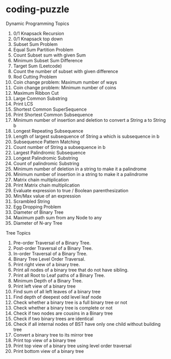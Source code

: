 # coding-puzzle
Dynamic Programming Topics

01. 0/1 Knapsack Recursion
02. 0/1 Knapsack top down
03. Subset Sum Problem
04. Equal Sum Partition Problem
05. Count Subset sum with given Sum
06. Minimum Subset Sum Difference
07. Target Sum (Leetcode)
08. Count the number of subset with given difference
09. Rod Cutting Problem
10. Coin change problem: Maximum number of ways
11. Coin change problem: Minimum number of coins
12. Maximum Ribbon Cut
13. Large Common Substring
14. Print LCS
15. Shortest Common SuperSequence
16. Print Shortest Common Subsequence
17. Minimum number of insertion and deletion to convert a String a to String b
18. Longest Repeating Subsequence
19. Length of largest subsequence of String a which is subsequence in b
20. Subsequence Pattern Matching
21. Count number of String a subsequence in b
22. Largest Palindromic Subsequence
23. Longest Palindromic Substring
24. Count of palindromic Substring
25. Minimum number of deletion in a string to make it a palindrome
26. Minimum number of insertion in a string to make it a palindrome
27. Matrix chain multiplication
28. Print Matrix chain multiplication
29. Evaluate expression to true / Boolean parenthesization
30. Min/Max value of an expression
31. Scrambled String
32. Egg Dropping Problem
33. Diameter of Binary Tree
34. Maximum path sum from any Node to any
35. Diameter of N-ary Tree

Tree Topics

01. Pre-order Traversal of a Binary Tree.
02. Post-order Traversal of a Binary Tree.
03. In-order Traversal of a Binary Tree.
04. Binary Tree Level Order Traversal.
05. Print right view of a binary tree.
06. Print all nodes of a binary tree that do not have sibling.
07. Print all Root to Leaf paths of a Binary Tree.
08. Minimum Depth of a Binary Tree.
09. Print left view of a binary tree
10. Find sum of all left leaves of a binary tree
11. Find depth of deepest odd level leaf node
12. Check whether a binary tree is a full binary tree or not
13. Check whether a binary tree is complete or not
14. Check if two nodes are cousins in a Binary tree
15. Check if two binary trees are identical
16. Check if all internal nodes of BST have only one child without building tree
17. Convert a binary tree to its mirror tree
18. Print top view of a binary tree
19. Print top view of a binary tree using level order traversal
20. Print bottom view of a binary tree